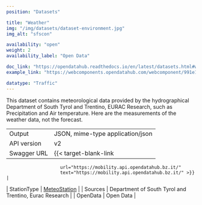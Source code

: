 ```yaml
---
position: "Datasets"

title: "Weather"
img: "/img/datasets/dataset-environment.jpg"
img_alt: "sfscon"

availability: "open"
weight: 2
availability_label: "Open Data"

doc_link: "https://opendatahub.readthedocs.io/en/latest/datasets.html#weather-dataset"
example_link: "https://webcomponents.opendatahub.com/webcomponent/991e1fd5-8eaf-4d7b-9ca4-dea7544b6c02?from=%2F%3Ftags%3Dweather"

datatype: "Traffic"
---
```


This dataset contains meteorological data provided by the hydrographical Department of South Tyrol and Trentino, EURAC Research, such as Precipitation and Air temperature. Here are the measurements of the weather data, not the forecast.

|             |                                                                             |
| :---------- | --------------------------------------------------------------------------- |
| Output      | JSON, mime-type application/json                                            |
| API version | v2                                                                          |
| Swagger URL | {{< target-blank-link
                        url="https://mobility.api.opendatahub.bz.it/"
                        text="https://mobility.api.opendatahub.bz.it/" >}}                                      |
| StationType | [MeteoStation](https://mobility.api.opendatahub.bz.it/v2/flat/MeteoStation) |
| Sources     | Department of South Tyrol and Trentino, Eurac Research                                    |
| OpenData    | Open Data                              |
